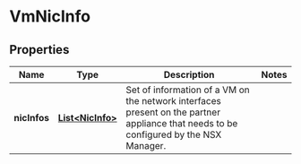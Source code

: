 # VmNicInfo

## Properties
Name | Type | Description | Notes
------------ | ------------- | ------------- | -------------
**nicInfos** | [**List&lt;NicInfo&gt;**](NicInfo.md) | Set of information of a VM on the network interfaces present on the partner appliance that needs to be configured by the NSX Manager. | 
